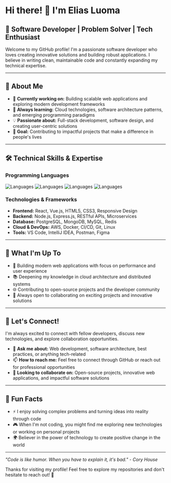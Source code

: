 # Hi there! 👋 I'm Elias Luoma

## 🚀 Software Developer | Problem Solver | Tech Enthusiast

Welcome to my GitHub profile! I'm a passionate software developer who loves creating innovative solutions and building robust applications. I believe in writing clean, maintainable code and constantly expanding my technical expertise.

---

## 💼 About Me

- 🔭 **Currently working on:** Building scalable web applications and exploring modern development frameworks
- 🌱 **Always learning:** Cloud technologies, software architecture patterns, and emerging programming paradigms
- 💡 **Passionate about:** Full-stack development, software design, and creating user-centric solutions
- 🎯 **Goal:** Contributing to impactful projects that make a difference in people's lives

---

## 🛠️ Technical Skills & Expertise

### Programming Languages
![Languages](https://img.shields.io/badge/JavaScript-F7DF1E?style=flat-square&logo=javascript&logoColor=black)
![Languages](https://img.shields.io/badge/Python-3776AB?style=flat-square&logo=python&logoColor=white)
![Languages](https://img.shields.io/badge/Java-ED8B00?style=flat-square&logo=java&logoColor=white)
![Languages](https://img.shields.io/badge/TypeScript-007ACC?style=flat-square&logo=typescript&logoColor=white)

### Technologies & Frameworks
- **Frontend:** React, Vue.js, HTML5, CSS3, Responsive Design
- **Backend:** Node.js, Express.js, RESTful APIs, Microservices
- **Database:** PostgreSQL, MongoDB, MySQL, Redis
- **Cloud & DevOps:** AWS, Docker, CI/CD, Git, Linux
- **Tools:** VS Code, IntelliJ IDEA, Postman, Figma

---

## 🎯 What I'm Up To

- 🔨 Building modern web applications with focus on performance and user experience
- 📚 Deepening my knowledge in cloud architecture and distributed systems
- 🌐 Contributing to open-source projects and the developer community
- 🤝 Always open to collaborating on exciting projects and innovative solutions

---

## 🤝 Let's Connect!

I'm always excited to connect with fellow developers, discuss new technologies, and explore collaboration opportunities.

- 💬 **Ask me about:** Web development, software architecture, best practices, or anything tech-related
- 📫 **How to reach me:** Feel free to connect through GitHub or reach out for professional opportunities
- 👯 **Looking to collaborate on:** Open-source projects, innovative web applications, and impactful software solutions

---

## 🌟 Fun Facts

- ⚡ I enjoy solving complex problems and turning ideas into reality through code
- 🎮 When I'm not coding, you might find me exploring new technologies or working on personal projects
- 🌍 Believer in the power of technology to create positive change in the world

---

*"Code is like humor. When you have to explain it, it's bad." - Cory House*

Thanks for visiting my profile! Feel free to explore my repositories and don't hesitate to reach out! 🚀